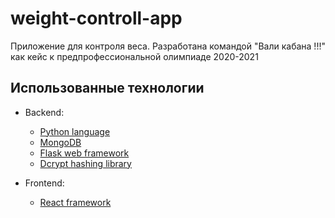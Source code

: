 # weight-controll-app

Приложение для контроля веса. Разработана командой "Вали кабана !!!" как кейс к предпрофессиональной олимпиаде 2020-2021

## Использованные технологии

* Backend:
  * [Python language](https://en.wikipedia.org/wiki/Python_%28programming_language%29)
  * [MongoDB](https://en.wikipedia.org/wiki/MongoDB)
  * [Flask web framework](https://en.wikipedia.org/wiki/Flask_(web_framework))
  * [Dcrypt hashing library](https://en.wikipedia.org/wiki/bcrypt)

* Frontend:
  * [React framework](https://en.wikipedia.org/wiki/React_(web_framework))
